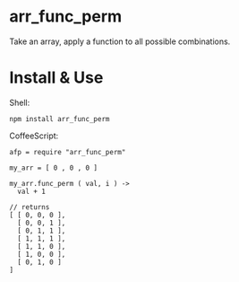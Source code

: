 
arr\_func\_perm
==============

Take an array, apply a function to all possible combinations.


Install & Use
=============

Shell:

    npm install arr_func_perm

CoffeeScript:

    afp = require "arr_func_perm"
    
    my_arr = [ 0 , 0 , 0 ]

    my_arr.func_perm ( val, i ) -> 
      val + 1

    // returns
    [ [ 0, 0, 0 ],
      [ 0, 0, 1 ],
      [ 0, 1, 1 ], 
      [ 1, 1, 1 ], 
      [ 1, 1, 0 ], 
      [ 1, 0, 0 ],
      [ 0, 1, 0 ]
    ]

